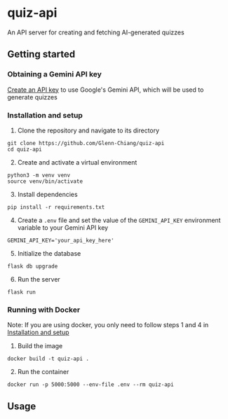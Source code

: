 # quiz-api
An API server for creating and fetching AI-generated quizzes

## Getting started

### Obtaining a Gemini API key
[Create an API key](https://aistudio.google.com/app/apikey) to use Google's Gemini API, which will be used to generate quizzes

### Installation and setup
1. Clone the repository and navigate to its directory
```
git clone https://github.com/Glenn-Chiang/quiz-api
cd quiz-api
```
2. Create and activate a virtual environment
```
python3 -m venv venv
source venv/bin/activate
```
3. Install dependencies
```
pip install -r requirements.txt
```
4. Create a `.env` file and set the value of the `GEMINI_API_KEY` environment variable to your Gemini API key
```
GEMINI_API_KEY='your_api_key_here'
```
5. Initialize the database
```
flask db upgrade
```
6. Run the server
```
flask run
```

### Running with Docker
Note: If you are using docker, you only need to follow steps 1 and 4 in [Installation and setup](#installation-and-setup)
1. Build the image
```
docker build -t quiz-api .
```
2. Run the container
```
docker run -p 5000:5000 --env-file .env --rm quiz-api
```

## Usage
